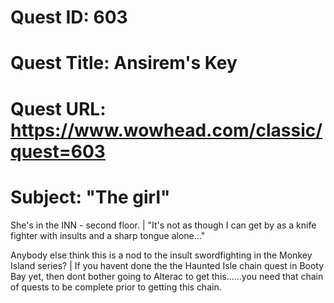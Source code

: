 # Quest ID: 603
# Quest Title: Ansirem's Key
# Quest URL: https://www.wowhead.com/classic/quest=603
# Subject: "The girl"
She's in the INN - second floor. | "It's not as though I can get by as a knife fighter with insults and a sharp tongue alone..."

Anybody else think this is a nod to the insult swordfighting in the Monkey Island series? | If you havent done the the Haunted Isle chain quest in Booty Bay yet, then dont bother going to Alterac to get this......you need that chain of quests to be complete prior to getting this chain.